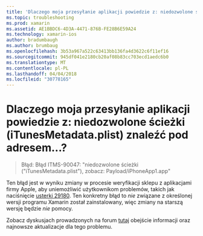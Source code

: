 ```yaml
---
title: 'Dlaczego moja przesyłanie aplikacji powiedzie z: niedozwolone ścieżki (iTunesMetadata.plist) znaleźć pod adresem...?'
ms.topic: troubleshooting
ms.prod: xamarin
ms.assetid: AE1BBDC6-4D3A-4471-876B-FE28B6E59A24
ms.technology: xamarin-ios
author: bradumbaugh
ms.author: brumbaug
ms.openlocfilehash: 3b53a967a522c63413bb136fa4d3622c6f11ef16
ms.sourcegitcommit: 945df041e2180cb20af08b83cc703ecd1aedc6b0
ms.translationtype: MT
ms.contentlocale: pl-PL
ms.lasthandoff: 04/04/2018
ms.locfileid: "30778165"
---
```

# <a name="why-does-my-app-submission-fail-with-disallowed-paths--itunesmetadataplist--found-at--"></a>Dlaczego moja przesyłanie aplikacji powiedzie z: niedozwolone ścieżki (iTunesMetadata.plist) znaleźć pod adresem...?

> Błąd: Błąd ITMS-90047: "niedozwolone ścieżki ("iTunesMetadata.plist"), zobacz: Payload/iPhoneApp1.app"

Ten błąd jest w wyniku zmiany w procesie weryfikacji sklepu z aplikacjami firmy Apple, aby uniemożliwić użytkownikom problemów, takich jak naciśnięcie [usterki 29180](https://bugzilla.xamarin.com/show_bug.cgi?id=29180). Ten konkretny błąd to _nie_ związane z określonej wersji programu Xamarin został zainstalowany, więc zmiany na starszą wersję będzie _nie_ pomocy.

Zobacz dyskusjach prowadzonych na forum [tutaj](https://forums.xamarin.com/discussion/40388/disallowed-paths-itunesmetadata-plist-found-at-when-submitting-to-app-store/p1) obejście informacji oraz najnowsze aktualizacje dla tego problemu.
